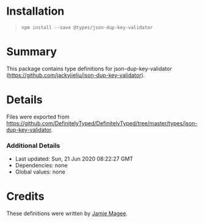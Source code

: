 # Installation
> `npm install --save @types/json-dup-key-validator`

# Summary
This package contains type definitions for json-dup-key-validator (https://github.com/jackyjieliu/json-dup-key-validator).

# Details
Files were exported from https://github.com/DefinitelyTyped/DefinitelyTyped/tree/master/types/json-dup-key-validator.

### Additional Details
 * Last updated: Sun, 21 Jun 2020 08:22:27 GMT
 * Dependencies: none
 * Global values: none

# Credits
These definitions were written by [Jamie Magee](https://github.com/JamieMagee).
